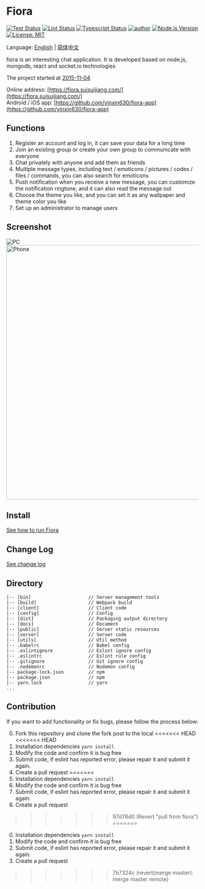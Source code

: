# Fiora

[![Test Status](https://github.com/yinxin630/fiora/workflows/Unit%20Test/badge.svg)](https://github.com/yinxin630/fiora/actions?query=workflow%3A%22Unit+Test%22)
[![Lint Status](https://github.com/yinxin630/fiora/workflows/Lint%20Code%20Style/badge.svg)](https://github.com/yinxin630/fiora/actions?query=workflow%3A%22Lint+Code+Style%22)
[![Typescript Status](https://github.com/yinxin630/fiora/workflows/Typescript%20Type%20Check/badge.svg)](https://github.com/yinxin630/fiora/actions?query=workflow%3A%22Typescript+Type+Check%22)
[![author](https://img.shields.io/badge/author-%E7%A2%8E%E7%A2%8E%E9%85%B1-blue.svg)](http://suisuijiang.com)
[![Node.js Version](https://img.shields.io/badge/node.js-10.15.0-blue.svg)](http://nodejs.org/download)
[![License: MIT](https://img.shields.io/badge/License-MIT-blue.svg)](https://github.com/yinxin630/fiora/blob/master/LICENSE)

Language: [English](README.md) | [简体中文](./docs/Getting-Started.ZH.md)

fiora is an interesting chat application. It is developed based on node.js, mongodb, react and socket.io technologies

The project started at [2015-11-04](https://github.com/yinxin630/chatroom-with-sails/commit/0a032372727550b8b4087f24ac299de03b677b9f)

Online address: [https://fiora.suisuijiang.com/](https://fiora.suisuijiang.com/)   
Android / iOS app: [https://github.com/yinxin630/fiora-app](https://github.com/yinxin630/fiora-app)

## Functions

1. Register an account and log in, it can save your data for a long time
2. Join an existing group or create your own group to communicate with everyone
3. Chat privately with anyone and add them as friends
4. Multiple message types, including text / emoticons / pictures / codes / files / commands, you can also search for emoticons
5. Push notification when you receive a new message, you can customize the notification ringtone, and it can also read the message out
6. Choose the theme you like, and you can set it as any wallpaper and theme color you like
7. Set up an administrator to manage users

## Screenshot

<img src="https://github.com/yinxin630/fiora/raw/master/docs/screenshots/screenshot-pc.png" alt="PC" style="max-width:800px" />
<img src="https://github.com/yinxin630/fiora/raw/master/docs/screenshots/screenshot-phone.png" alt="Phone" height="667" style="max-height:667px" />

## Install

[See how to run Fiora](./docs/INSTALL.md)

## Change Log

[See change log](./docs/CHANGELOG.md)

## Directory

    |-- [bin]                     // Server management tools
    |-- [build]                   // Webpack build
    |-- [client]                  // Client code
    |-- [config]                  // Config
    |-- [dist]                    // Packaging output directory
    |-- [docs]                    // Document
    |-- [public]                  // Server static resources
    |-- [server]                  // Server code
    |-- [utils]                   // Util method
    |-- .babelrc                  // Babel config
    |-- .eslintignore             // Eslint ignore config
    |-- .eslintrc                 // Eslint rule config
    |-- .gitignore                // Git ignore config
    |-- .nodemonrc                // Nodemon config
    |-- package-lock.json         // npm
    |-- package.json              // npm
    |-- yarn.lock                 // yarn
    ...

## Contribution

If you want to add functionality or fix bugs, please follow the process below:

0. Fork this repository and clone the fork post to the local
<<<<<<< HEAD
<<<<<<< HEAD
0. Installation dependencies `yarn install`
0. Modify the code and confirm it is bug free
0. Submit code, if eslint has reported error, please repair it and submit it again.
0. Create a pull request
=======
1. Installation dependencies `yarn install`
2. Modify the code and confirm it is bug free
3. Submit code, if eslint has reported error, please repair it and submit it again.
4. Create a pull request
>>>>>>> 97d78d0 (Revert "pull from fiora")
=======
0. Installation dependencies `yarn install`
0. Modify the code and confirm it is bug free
0. Submit code, if eslint has reported error, please repair it and submit it again.
0. Create a pull request
>>>>>>> 7b7324c (revert(merge master): merge master remote)
